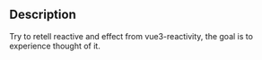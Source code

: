 ## Description

Try to retell reactive and effect from vue3-reactivity, the goal is to experience thought of it.